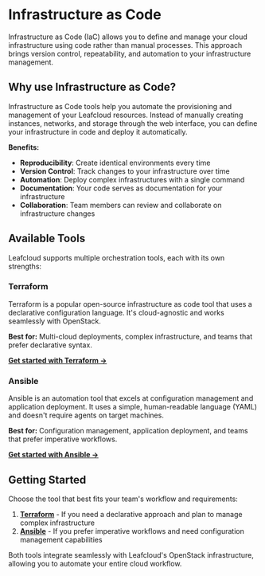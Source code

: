 # Infrastructure as Code

Infrastructure as Code (IaC) allows you to define and manage your cloud infrastructure using code rather than manual processes. This approach brings version control, repeatability, and automation to your infrastructure management.

## Why use Infrastructure as Code?

Infrastructure as Code tools help you automate the provisioning and management of your Leafcloud resources. Instead of manually creating instances, networks, and storage through the web interface, you can define your infrastructure in code and deploy it automatically.

**Benefits:**
- **Reproducibility**: Create identical environments every time
- **Version Control**: Track changes to your infrastructure over time
- **Automation**: Deploy complex infrastructures with a single command
- **Documentation**: Your code serves as documentation for your infrastructure
- **Collaboration**: Team members can review and collaborate on infrastructure changes

## Available Tools

Leafcloud supports multiple orchestration tools, each with its own strengths:

### Terraform

Terraform is a popular open-source infrastructure as code tool that uses a declarative configuration language. It's cloud-agnostic and works seamlessly with OpenStack.

**Best for:** Multi-cloud deployments, complex infrastructure, and teams that prefer declarative syntax.

**[Get started with Terraform →](../terraform/creating-instances/)**

### Ansible

Ansible is an automation tool that excels at configuration management and application deployment. It uses a simple, human-readable language (YAML) and doesn't require agents on target machines.

**Best for:** Configuration management, application deployment, and teams that prefer imperative workflows.

**[Get started with Ansible →](../ansible/creating-instances/)**

## Getting Started

Choose the tool that best fits your team's workflow and requirements:

1. **[Terraform](../terraform/creating-instances/)** - If you need a declarative approach and plan to manage complex infrastructure
2. **[Ansible](../ansible/creating-instances/)** - If you prefer imperative workflows and need configuration management capabilities

Both tools integrate seamlessly with Leafcloud's OpenStack infrastructure, allowing you to automate your entire cloud workflow.

